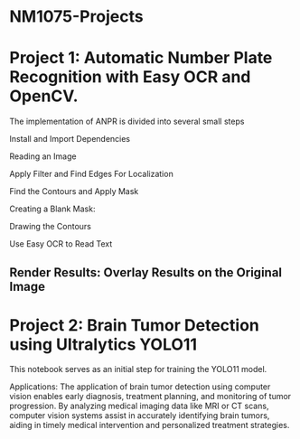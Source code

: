 # NM1075-Projects

# Project 1: Automatic Number Plate Recognition with Easy OCR and OpenCV.

The implementation of ANPR is divided into several small steps

Install and Import Dependencies

Reading an Image

Apply Filter and Find Edges For Localization

Find the Contours and Apply Mask

Creating a Blank Mask:

Drawing the Contours

Use Easy OCR to Read Text

Render Results: Overlay Results on the Original Image
-----------------------------------------------------
# Project 2: Brain Tumor Detection using Ultralytics YOLO11

This notebook serves as an initial step for training the YOLO11 model.

Applications:
The application of brain tumor detection using computer vision enables early diagnosis, treatment planning, and monitoring of tumor progression. By analyzing medical imaging data like MRI or CT scans, computer vision systems assist in accurately identifying brain tumors, aiding in timely medical intervention and personalized treatment strategies.
